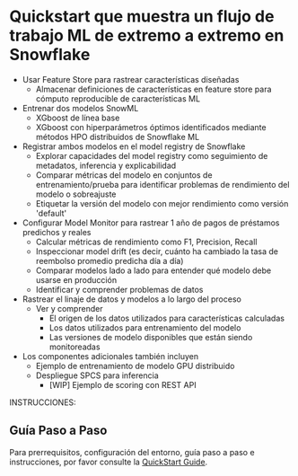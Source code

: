 # Quickstart que muestra un flujo de trabajo ML de extremo a extremo en Snowflake
 - Usar Feature Store para rastrear características diseñadas
     - Almacenar definiciones de características en feature store para cómputo reproducible de características ML
 - Entrenar dos modelos SnowML
     - XGboost de línea base
     - XGboost con hiperparámetros óptimos identificados mediante métodos HPO distribuidos de Snowflake ML
 - Registrar ambos modelos en el model registry de Snowflake
     - Explorar capacidades del model registry como seguimiento de metadatos, inferencia y explicabilidad
     - Comparar métricas del modelo en conjuntos de entrenamiento/prueba para identificar problemas de rendimiento del modelo o sobreajuste
     - Etiquetar la versión del modelo con mejor rendimiento como versión 'default'
 - Configurar Model Monitor para rastrear 1 año de pagos de préstamos predichos y reales
     - Calcular métricas de rendimiento como F1, Precision, Recall
     - Inspeccionar model drift (es decir, cuánto ha cambiado la tasa de reembolso promedio predicha día a día)
     - Comparar modelos lado a lado para entender qué modelo debe usarse en producción
     - Identificar y comprender problemas de datos
 - Rastrear el linaje de datos y modelos a lo largo del proceso
     - Ver y comprender
       - El origen de los datos utilizados para características calculadas
       - Los datos utilizados para entrenamiento del modelo
       - Las versiones de modelo disponibles que están siendo monitoreadas
 - Los componentes adicionales también incluyen
     - Ejemplo de entrenamiento de modelo GPU distribuido
     - Despliegue SPCS para inferencia
         - [WIP] Ejemplo de scoring con REST API
 
 
 INSTRUCCIONES:
## Guía Paso a Paso
Para prerrequisitos, configuración del entorno, guía paso a paso e instrucciones, por favor consulte la [QuickStart Guide](https://quickstarts.snowflake.com/guide/end-to-end-ml-workflow).
 

